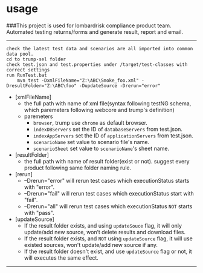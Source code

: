 usage 
===
###This project is used for lombardrisk compliance product team. Automated testing returns/forms and generate result, report and email. 

----
	check the latest test data and scenarios are all imported into common data pool.
	cd to trump-sel folder
	check test.json and test.properties under /target/test-classes with correct settings
	run RunTest.bat
		mvn test -DxmlFileName="Z:\ABC\Smoke_foo.xml" -DresultFolder="Z:\ABC\foo" -DupdateSource -Drerun="error"
		
* [xmlFileName]
	* the full path with name of xml file(syntax following testNG schema, which paremeters following webcore and trump's definition)
	* paremeters 
		* `browser`, trump use `chrome` as default browser.
		* `indexDBServers` set the ID of `databaseServers` from test.json.
		* `indexAppServers` set the ID of `applicationServers` from test.json.
		* `scenarioName` set value to scenario file's name.
		* `scenarioSheet` set value to `scenarioName`'s sheet name.
* [resultFolder]
	* the full path with name of result folder(exist or not). suggest every product following same folder naming rule.
* [rerun]
	* –Drerun="error" will rerun test cases which executionStatus starts with "error".
	* –Drerun="fail" will rerun test cases which executionStatus start with "fail".
	* –Drerun="all" will rerun test cases which executionStatus `NOT` starts with "pass".
* [updateSource]
	* If the result folder exists, and using `updateSouce` flag, it will only update/add new source, won’t delete results and download files.
	* If the result folder exists, and `NOT` using `updateSource` flag, it will use existed sources, won't update/add new source if any.
	* If the result folder doesn't exist, and use `updateSource` flag or not, it will executes the same effect.

-------


